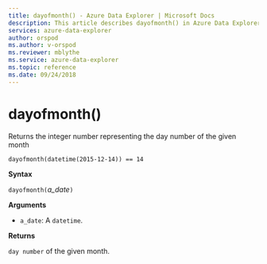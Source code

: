 ```yaml
---
title: dayofmonth() - Azure Data Explorer | Microsoft Docs
description: This article describes dayofmonth() in Azure Data Explorer.
services: azure-data-explorer
author: orspod
ms.author: v-orspod
ms.reviewer: mblythe
ms.service: azure-data-explorer
ms.topic: reference
ms.date: 09/24/2018
---
```

# dayofmonth()

Returns the integer number representing the day number of the given month

```kusto
dayofmonth(datetime(2015-12-14)) == 14
```

**Syntax**

`dayofmonth(`*a_date*`)`

**Arguments**

* `a_date`: A `datetime`.

**Returns**

`day number` of the given month.